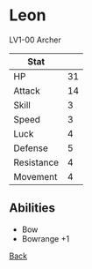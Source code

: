 # Leon

LV1-00 Archer

| Stat       | <!-- --> |
| ---------- | -------- |
| HP         | 31       |
| Attack     | 14       |
| Skill      | 3        |
| Speed      | 3        |
| Luck       | 4        |
| Defense    | 5        |
| Resistance | 4        |
| Movement   | 4        |

## Abilities

- Bow
- Bowrange +1

[Back](../README.md)
